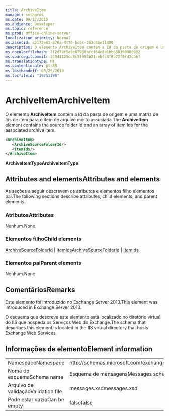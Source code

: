 ```yaml
---
title: ArchiveItem
manager: sethgros
ms.date: 09/17/2015
ms.audience: Developer
ms.topic: reference
ms.prod: office-online-server
localization_priority: Normal
ms.assetid: c2172e61-876a-4f76-bc9c-263c8be11429
description: O elemento ArchiveItem contém a Id da pasta de origem e uma matriz de Ids de item para o item de arquivo morto associada.
ms.openlocfilehash: 7f2d79f5a9e6798fafcf64e8b1bb680390800992
ms.sourcegitcommit: 34041125dc8c5f993b21cebfc4f8b72f0fd2cb6f
ms.translationtype: MT
ms.contentlocale: pt-BR
ms.lasthandoff: 06/25/2018
ms.locfileid: "19751198"
---
```

# <a name="archiveitem"></a><span data-ttu-id="49225-103">ArchiveItem</span><span class="sxs-lookup"><span data-stu-id="49225-103">ArchiveItem</span></span>

<span data-ttu-id="49225-104">O elemento **ArchiveItem** contém a Id da pasta de origem e uma matriz de Ids de item para o item de arquivo morto associada.</span><span class="sxs-lookup"><span data-stu-id="49225-104">The **ArchiveItem** element contains the source folder Id and an array of item Ids for the associated archive item.</span></span> 
  
```XML
<ArchiveItem>
   <ArchiveSourceFolderId/>
   <ItemIds/>
</ArchiveItem>
```

 <span data-ttu-id="49225-105">**ArchiveItemType**</span><span class="sxs-lookup"><span data-stu-id="49225-105">**ArchiveItemType**</span></span>
## <a name="attributes-and-elements"></a><span data-ttu-id="49225-106">Attributes and elements</span><span class="sxs-lookup"><span data-stu-id="49225-106">Attributes and elements</span></span>

<span data-ttu-id="49225-107">As seções a seguir descrevem os atributos e elementos filho elementos pai.</span><span class="sxs-lookup"><span data-stu-id="49225-107">The following sections describe attributes, child elements, and parent elements.</span></span>
  
### <a name="attributes"></a><span data-ttu-id="49225-108">Atributos</span><span class="sxs-lookup"><span data-stu-id="49225-108">Attributes</span></span>

<span data-ttu-id="49225-109">Nenhum.</span><span class="sxs-lookup"><span data-stu-id="49225-109">None.</span></span>
  
### <a name="child-elements"></a><span data-ttu-id="49225-110">Elementos filho</span><span class="sxs-lookup"><span data-stu-id="49225-110">Child elements</span></span>

<span data-ttu-id="49225-111">[ArchiveSourceFolderId](archivesourcefolderid.md) | [ItemIds](itemids.md)</span><span class="sxs-lookup"><span data-stu-id="49225-111">[ArchiveSourceFolderId](archivesourcefolderid.md) | [ItemIds](itemids.md)</span></span>
  
### <a name="parent-elements"></a><span data-ttu-id="49225-112">Elementos pai</span><span class="sxs-lookup"><span data-stu-id="49225-112">Parent elements</span></span>

<span data-ttu-id="49225-113">Nenhum.</span><span class="sxs-lookup"><span data-stu-id="49225-113">None.</span></span>
  
## <a name="remarks"></a><span data-ttu-id="49225-114">Comentários</span><span class="sxs-lookup"><span data-stu-id="49225-114">Remarks</span></span>

<span data-ttu-id="49225-115">Este elemento foi introduzido no Exchange Server 2013.</span><span class="sxs-lookup"><span data-stu-id="49225-115">This element was introduced in Exchange Server 2013.</span></span>
  
<span data-ttu-id="49225-116">O esquema que descreve este elemento está localizado no diretório virtual do IIS que hospeda os Serviços Web do Exchange.</span><span class="sxs-lookup"><span data-stu-id="49225-116">The schema that describes this element is located in the IIS virtual directory that hosts Exchange Web Services.</span></span>
  
## <a name="element-information"></a><span data-ttu-id="49225-117">Informações de elemento</span><span class="sxs-lookup"><span data-stu-id="49225-117">Element information</span></span>

|||
|:-----|:-----|
|<span data-ttu-id="49225-118">Namespace</span><span class="sxs-lookup"><span data-stu-id="49225-118">Namespace</span></span>  <br/> |http://schemas.microsoft.com/exchange/services/2006/messages  <br/> |
|<span data-ttu-id="49225-119">Nome do esquema</span><span class="sxs-lookup"><span data-stu-id="49225-119">Schema name</span></span>  <br/> |<span data-ttu-id="49225-120">Esquema de mensagens</span><span class="sxs-lookup"><span data-stu-id="49225-120">Messages schema</span></span>  <br/> |
|<span data-ttu-id="49225-121">Arquivo de validação</span><span class="sxs-lookup"><span data-stu-id="49225-121">Validation file</span></span>  <br/> |<span data-ttu-id="49225-122">messages.xsd</span><span class="sxs-lookup"><span data-stu-id="49225-122">messages.xsd</span></span>  <br/> |
|<span data-ttu-id="49225-123">Pode estar vazio</span><span class="sxs-lookup"><span data-stu-id="49225-123">Can be empty</span></span>  <br/> |<span data-ttu-id="49225-124">false</span><span class="sxs-lookup"><span data-stu-id="49225-124">false</span></span>  <br/> |
   

